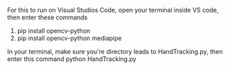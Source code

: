 For this to run on Visual Studios Code, open your terminal inside VS code, then enter these commands
1. pip install opencv-python
2. pip install opencv-python mediapipe

In your terminal, make sure you're directory leads to HandTracking.py, then enter this command
python HandTracking.py
